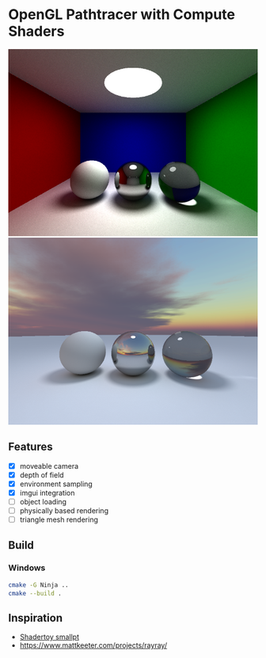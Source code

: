 # OpenGL Pathtracer with Compute Shaders

![](renders/render_800x600_1700764291_18109.png)
![](renders/render_800x600_1700764185_306380.png)

## Features

-   [x] moveable camera
-   [x] depth of field
-   [x] environment sampling
-   [x] imgui integration
-   [ ] object loading
-   [ ] physically based rendering
-   [ ] triangle mesh rendering

## Build

### Windows

```bash
cmake -G Ninja ..
cmake --build . 
```

## Inspiration

-   [Shadertoy smallpt](https://www.shadertoy.com/view/4sfGDB)
-   https://www.mattkeeter.com/projects/rayray/
